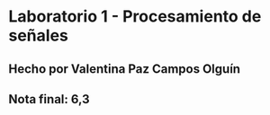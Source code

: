 # Laboratorio 1 - Procesamiento de señales
## Hecho por Valentina Paz Campos Olguín
## Nota final: 6,3
